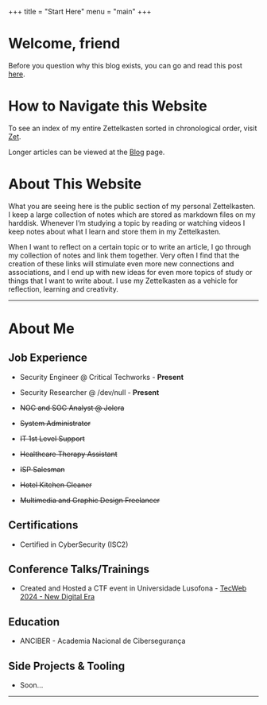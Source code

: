 +++
title = "Start Here"
menu = "main"
+++

# Welcome, friend

Before you question why this blog exists, you can go and read this post [here](https://matthiasott.com/notes/simple-truths-about-personal-websites).

# How to Navigate this Website
To see an index of my entire Zettelkasten sorted in chronological order, visit [Zet](/zet).

Longer articles can be viewed at the [Blog](/blog) page.

# About This Website
What you are seeing here is the public section of my personal Zettelkasten. I keep a large collection of notes which are stored as markdown files on my harddisk. Whenever I’m studying a topic by reading or watching videos I keep notes about what I learn and store them in my Zettelkasten.

When I want to reflect on a certain topic or to write an article, I go through my collection of notes and link them together. Very often I find that the creation of these links will stimulate even more new connections and associations, and I end up with new ideas for even more topics of study or things that I want to write about. I use my Zettelkasten as a vehicle for reflection, learning and creativity.

---

# About Me
## Job Experience
- Security Engineer @ Critical Techworks - **Present**

- Security Researcher @ /dev/null - **Present**

- ~~NOC and SOC Analyst @ Jolera~~

- ~~System Administrator~~

- ~~IT 1st Level Support~~

- ~~Healthcare Therapy Assistant~~

- ~~ISP Salesman~~

- ~~Hotel Kitchen Cleaner~~

- ~~Multimedia and Graphic Design Freelancer~~

## Certifications
- Certified in CyberSecurity (ISC2)
## Conference Talks/Trainings
- Created and Hosted a CTF event in Universidade Lusofona - [TecWeb 2024 - New Digital Era](https://www.ulusofona.pt/evento/tecweb-2024)
## Education
- ANCIBER - Academia Nacional de Cibersegurança
## Side Projects & Tooling
- Soon...

---
